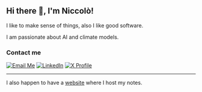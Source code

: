 
## Hi there 👋, I'm Niccolò!

I like to make sense of things, also I like good software.

I am passionate about AI and climate models.

### Contact me

[![Email Me](https://img.shields.io/badge/Email%20Me-orange?style=flat-square)](mailto:niccolo.zanotti@protonmail.com?subject=Hello%20Niccolò&body=Hello%20Niccolò%2C%0A)
[![LinkedIn](https://img.shields.io/badge/-LinkedIn-0077B5?style=flat-square&logo=linkedin&logoColor=white)](https://www.linkedin.com/in/niccolo-zanotti/)
[![X Profile](https://img.shields.io/badge/-1DA1F2?style=social&logo=x&logoColor=black)](https://x.com/niccolozanotti)

---
I also happen to have a [website](https://ai4climate.science) where I host my notes.


